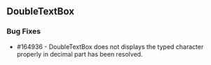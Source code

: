 ## DoubleTextBox

### Bug Fixes

* \#164936 - DoubleTextBox does not displays the typed character properly in decimal part has been resolved.